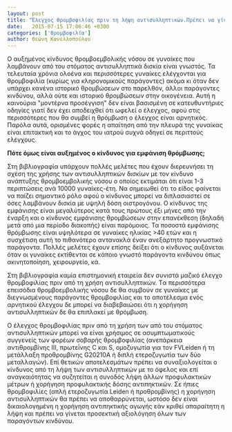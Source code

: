 ```yaml
---
layout: post
title: "Έλεγχος θρομβοφιλίας πριν τη λήψη αντισυλληπτικών.Πρέπει να γίνεται;"
date:   2015-07-15 17:06:46 +0300
categories: ['Θρομβοφιλία']
author: Θεώνη Κανελλοπούλου
---
```


Ο αυξημένος κίνδυνος θρομβοεμβολικής νόσου σε γυναίκες που λαμβάνουν από του στόματος αντισυλληπτικά δισκία είναι γνωστός. Τα τελευταία χρόνια ολοένα και περισσότερες γυναίκες ελέγχονται για θρομβοφιλία (κυρίως για κληρονομικούς παράγοντες) ακόμα κι όταν δεν υπάρχει κανένα ιστορικό θρομβώσεων στο παρελθόν, άλλοι παράγοντες κινδύνου, αλλά ούτε και ιστορικό θρομβώσεων στην οικογένεια. Αυτή η καινούρια "μοντέρνα προσέγγιση" δεν είναι βασισμένη σε κατευθυντήριες οδηγίες γιατί δεν έχει αποδειχθεί ότι ωφελεί ο έλεγχος, αφού στις περισσότερες που θα συμβεί η θρόμβωση ο έλεγχος είναι αρνητικός. Παρόλα αυτά, ορισμένες φορές η απαίτηση από την πλευρά της γυναίκας είναι επιτακτική και το άγχος του ιατρού συχνά οδηγεί σε περιττούς ελέγχους.
<!--break-->

**Πότε όμως είναι αυξημένος ο κίνδυνος για εμφάνιση θρόμβωσης;**

Στη βιβλιογραφία υπάρχουν πολλές μελέτες που έχουν διερευνήσει τη σχέση της χρήσης των αντισυλληπτικών δισκίων με τον κίνδυνο ανάπτυξης θρομβοεμβολικής νόσου ο οποίος εκτιμάται ότι είναι 1-3 περιπτώσεις ανά 10000 γυναίκες-έτη. Να σημειωθεί ότι το είδος φαίνεται να παίζει σημαντικό ρόλο αφού ο κίνδυνος μπορεί να διπλασιαστεί σε όσες λαμβάνουν δισκία με υψηλή δόση οιστρογόνου. Ο κίνδυνος της εμφάνισης είναι μεγαλύτερος κατά τους πρώτους έξι μήνες από την έναρξη και ο κίνδυνος εμφάνισης θρομβώσεων στην επανέκθεση (δηλαδή μετά από μια περίοδο διακοπής) είναι παρόμοιος. Τα ποσοστά εμφάνισης θρόμβωσης είναι υψηλότερα σε γυναίκες ηλικίας \>40 ετών και η συσχέτιση αυτή το πιθανότερο αντανακλά έναν ανεξάρτητο προγνωστικό παράγοντα. Πολλές μελέτες έχουν επίσης δείξει ότι ο κίνδυνος αυξάνεται όταν οι γυναίκες εκτίθενται σε κάποιο γνωστό παράγοντα κινδύνου όπως ακινητοποίηση, χειρουργείο, κά.

Στη βιβλιογραφία καμία επιστημονική εταιρεία δεν συνιστά μαζικό έλεγχο θρομβοφιλίας πριν από τη χρήση αντισυλληπτικών. Tα περισσότερα επεισόδια θρομβοεμβολικής νόσου δε θα συμβούν σε γυναίκες με διεγνωσμένους παράγοντες θρομβοφιλίας και το αποτέλεσμα ενός αρνητικού έλεγχου δε μπορεί να διαβεβαιώσει ότι η χορήγηση αντισυλληπτικών δε θα επιπλακεί με θρόμβωση.

O έλεγχος θρομβοφιλίας πριν από τη χρήση των από του στόματος αντισυλληπτικών μπορεί να είναι χρήσιμος σε ασυμπτωματικούς συγγενείς των φορέων σοβαρής θρομβοφιλίας (ανεπάρκεια αντιθρομβίνης ΙΙΙ, πρωτεΐνης C και S, ομοζυγωτία για τον FVLeiden ή τη μετάλλαξη προθρομβίνης G20210A ή διπλή ετεροζυγωτία των δύο μεταλλαγών). Επί θετικών αποτελεσμάτων πρέπει να συναξιολογείται ο κίνδυνος από τη λήψη των αντισυλληπτικών με το όφελος και επί αναγκαιότητας να συζητείται η συνοδός λήψη άλλων προφυλακτικών μέτρων ή χορήγηση προφυλακτικής δόσης αντιπηκτικών. Σε ήπιες θρομβοφιλίες (απλή ετεροζυγωτία Leiden ή προθρομβίνης) η χορήγηση αντισυλληπτικών θα πρέπει να αποθαρρύνεται, ωστόσο δεν είναι δικαιολογημένη η χορήγηση αντιπηκτικής αγωγής εάν κριθεί απαραίτητη η λήψη και πρέπει να γίνεται προσεκτική αξιολόγηση όλων των παραγόντων κινδύνου.

